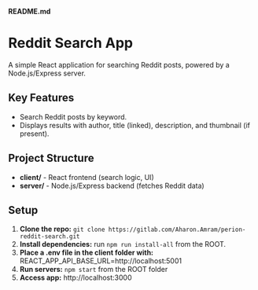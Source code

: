 **README.md**

# Reddit Search App

A simple React application for searching Reddit posts, powered by a Node.js/Express server.

## Key Features

* Search Reddit posts by keyword.
* Displays results with author, title (linked), description, and thumbnail (if present).

## Project Structure

* **client/** - React frontend (search logic, UI)
* **server/** - Node.js/Express backend (fetches Reddit data)

## Setup

1. **Clone the repo:** `git clone https://gitlab.com/Aharon.Amram/perion-reddit-search.git`
2. **Install dependencies:** run `npm run install-all` from the ROOT.
2. **Place a .env file in the client folder with:** REACT_APP_API_BASE_URL=http://localhost:5001
3. **Run servers:** `npm start` from the ROOT folder
4. **Access app:** http://localhost:3000
